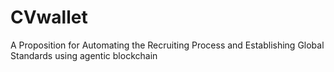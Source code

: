# CVwallet
A Proposition for Automating the Recruiting Process and Establishing Global Standards using agentic blockchain
